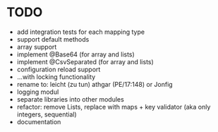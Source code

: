 # TODO
- add integration tests for each mapping type
- support default methods
- array support
- implement @Base64 (for array and lists)
- implement @CsvSeparated (for array and lists)
- configuration reload support
- ...with locking functionality
- rename to: leicht (zu tun) athgar (PE/17:148) or Jonfig
- logging modul
- separate libraries into other modules
- refactor: remove Lists, replace with maps + key validator (aka only integers, sequential)
- documentation
